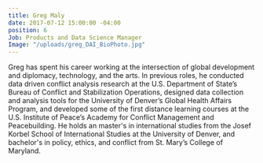 ```yaml
---
title: Greg Maly
date: 2017-07-12 15:00:00 -04:00
position: 6
Job: Products and Data Science Manager
Image: "/uploads/greg_DAI_BioPhoto.jpg"
---
```


Greg has spent his career working at the intersection of global development and diplomacy, technology, and the arts.  In previous roles, he conducted data driven conflict analysis research at the U.S. Department of State’s Bureau of Conflict and Stabilization Operations, designed data collection and analysis tools for the University of Denver’s Global Health Affairs Program, and developed some of the first distance learning courses at the U.S. Institute of Peace’s Academy for Conflict Management and Peacebuilding. He holds an master's in international studies from the Josef Korbel School of International Studies at the University of Denver, and bachelor's in policy, ethics, and conflict from St. Mary’s College of Maryland.